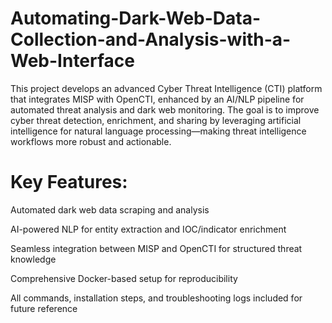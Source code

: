 # Automating-Dark-Web-Data-Collection-and-Analysis-with-a-Web-Interface
This project develops an advanced Cyber Threat Intelligence (CTI) platform that integrates MISP with OpenCTI, enhanced by an AI/NLP pipeline for automated threat analysis and dark web monitoring. The goal is to improve cyber threat detection, enrichment, and sharing by leveraging artificial intelligence for natural language processing—making threat intelligence workflows more robust and actionable.

# Key Features:

Automated dark web data scraping and analysis

AI-powered NLP for entity extraction and IOC/indicator enrichment

Seamless integration between MISP and OpenCTI for structured threat knowledge

Comprehensive Docker-based setup for reproducibility

All commands, installation steps, and troubleshooting logs included for future reference



